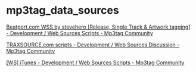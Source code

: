 # mp3tag_data_sources

[Beatport\.com WSS by stevehero \[Release, Single Track & Artwork tagging\] \- Development / Web Sources Scripts \- Mp3tag Community](https://community.mp3tag.de/t/beatport-com-wss-by-stevehero-release-single-track-artwork-tagging/12568)

[TRAXSOURCE\.com scripts \- Development / Web Sources Discussion \- Mp3tag Community](https://community.mp3tag.de/t/traxsource-com-scripts/19105/20)

[\[WS\] iTunes \- Development / Web Sources Scripts \- Mp3tag Community](https://community.mp3tag.de/t/ws-itunes/13478/323)

